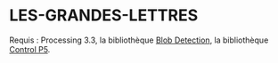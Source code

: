 # LES-GRANDES-LETTRES

Requis : Processing 3.3, la bibliothèque [Blob Detection](http://www.v3ga.net/processing/BlobDetection/), la bibliothèque [Control P5](http://www.sojamo.de/libraries/controlP5/).
